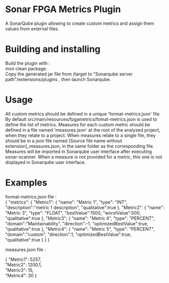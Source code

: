 # Sonar FPGA Metrics Plugin  

A SonarQube plugin allowing to create custom metrics and assign them values from external files. 

# Building and installing  

Build the plugin with :   
mvn clean package.  
Copy the generated jar file from /target to "Sonarqube server path"/extensions/plugins , then launch Sonarqube.   

# Usage

All custom metrics should be defined in a unique 'format-metrics.json' file.   
By default src/main/resources/fpgametrics/fomat-metrics.json is used to define the list of metrics.
Measures for each custom metric should be defined in a file named 'measures.json' at the root of the analyzed project, when they relate to a project.
When measures relate to a single file, they should be in a json file named [Source file name without extension]_measures.json, in the same folder as the corresponding file.    
Measures will be imported in Sonarqube user interface after executing sonar-scanner. When a measure is not provided for a metric, this one is not displayed in Sonarqube user interface.


# Examples

format-metrics.json file :   
{
	"metrics": {
		"Metric1": {
			"name": "Metric 1",
			"type": "INT",
			"description":"metric 1 description",
			"qualitative":true
		},
		"Metric2": {
			"name": "Metric 3",
			"type": "FLOAT",
			"bestValue":1500,
			"worstValue":500,
			"qualitative":true
		},
		"Metric3": {
			"name": "Metric 4",
			"type": "PERCENT",
			"domain":"Maintainability",
			"direction":-1,
			"optimizedBestValue":true,
			"qualitative":true
		},
		"Metric4": {
			"name": "Metric 5",
			"type": "PERCENT",
			"domain":"custom",
			"direction":1,
			"optimizedBestValue":true,
			"qualitative":true
		}
	}
}


measures.json file :   

{
	"Metric1": 5257,     
	"Metric2": 1200.1,   
	"Metric3": 15,   
	"Metric4": 30
}    
